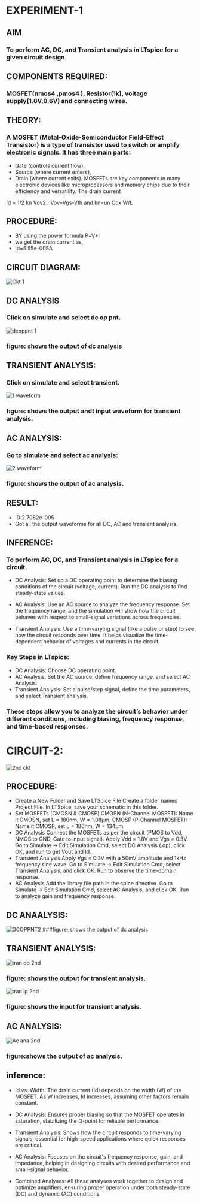 # EXPERIMENT-1

## AIM
### To perform AC, DC, and Transient analysis in LTspice for a given circuit design.
## COMPONENTS REQUIRED:
### MOSFET(nmos4 ,pmos4 ), Resistor(1k), voltage supply(1.8V,0.6V) and connecting wires.
## THEORY:
### A MOSFET (Metal-Oxide-Semiconductor Field-Effect Transistor) is a type of transistor used to switch or amplify electronic signals. It has three main parts:
* Gate (controls current flow),
* Source (where current enters),
* Drain (where current exits).
MOSFETs are key components in many electronic devices like microprocessors and memory chips due to their efficiency and versatility.
The drain current

Id = 1/2 kn Vov2 ; Vov=Vgs-Vth and kn=un Cox W/L
## PROCEDURE:
* BY using the power formula P=V*I 
* we get the drain current as,
* Id=5.55e-005A
## CIRCUIT DIAGRAM:
![Ckt 1](https://github.com/user-attachments/assets/f9519e8b-bfa9-4177-8720-59d38c2b574c)

## DC ANALYSIS
### Click on simulate and select dc op pnt.
![dcoppnt 1](https://github.com/user-attachments/assets/b61e8a22-3fc6-4117-883b-609504347910)
### figure: shows the output of dc analysis
## TRANSIENT ANALYSIS:
### Click on simulate and select transient.
![1 waveform](https://github.com/user-attachments/assets/3efbf6de-bcfd-4465-9c0d-7259e989fdc0)
### figure: shows the output andt input waveform for transient analysis.
## AC ANALYSIS:
### Go to simulate and select ac analysis:
![2 waveform](https://github.com/user-attachments/assets/eaeb7c03-b942-4f4c-971b-2f20102bf226)
### figure: shows the output of ac analysis.
## RESULT:
* ID:2.7082e-005
* Got all the output waveforms for all DC, AC and transient analysis.
## INFERENCE:
### To perform AC, DC, and Transient analysis in LTspice for a circuit.
* DC Analysis: Set up a DC operating point to determine the biasing conditions of the circuit (voltage, current). Run the DC analysis to find steady-state values.

* AC Analysis: Use an AC source to analyze the frequency response. Set the frequency range, and the simulation will show how the circuit behaves with respect to small-signal variations across frequencies.

* Transient Analysis: Use a time-varying signal (like a pulse or step) to see how the circuit responds over time. It helps visualize the time-dependent behavior of voltages and currents in the circuit.
### Key Steps in LTspice:
* DC Analysis: Choose DC operating point.
* AC Analysis: Set the AC source, define frequency range, and select AC Analysis.
* Transient Analysis: Set a pulse/step signal, define the time parameters, and select Transient analysis.
### These steps allow you to analyze the circuit’s behavior under different conditions, including biasing, frequency response, and time-based responses.


# CIRCUIT-2:
![2nd ckt](https://github.com/user-attachments/assets/bf9c1c48-6551-4cbf-8f35-4d8981e7369d)
## PROCEDURE:
* Create a New Folder and Save LTSpice File
Create a folder named Project File.
In LTSpice, save your schematic in this folder.
* Set MOSFETs (CMOSN & CMOSP)
CMOSN (N-Channel MOSFET):
Name it CMOSN, set L = 180nm, W = 1.08µm.
CMOSP (P-Channel MOSFET):
Name it CMOSP, set L = 180nm, W = 134µm.
* DC Analysis
Connect the MOSFETs as per the circuit (PMOS to Vdd, NMOS to GND, Gate to input signal).
Apply Vdd = 1.8V and Vgs = 0.3V.
Go to Simulate → Edit Simulation Cmd, select DC Analysis (.op), click OK, and run to get Vout and Id.
* Transient Analysis
Apply Vgs = 0.3V with a 50mV amplitude and 1kHz frequency sine wave.
Go to Simulate → Edit Simulation Cmd, select Transient Analysis, and click OK. Run to observe the time-domain response.
* AC Analysis
Add the library file path in the spice directive.
Go to Simulate → Edit Simulation Cmd, select AC Analysis, and click OK. Run to analyze gain and frequency response.
## DC ANAALYSIS:
![DCOPPNT2](https://github.com/user-attachments/assets/8f48b476-5d11-42fe-8d82-86ac8afe5959)
###figure: shows the output of dc analysis
## TRANSIENT ANALYSIS:
![tran op 2nd](https://github.com/user-attachments/assets/8f18ade5-a82e-49e2-b6de-3e5e5c4f6360)
### figure: shows the output for transient analysis.
![tran ip 2nd](https://github.com/user-attachments/assets/502f9520-8611-43d2-b1a5-fb26dab65f8b)
### figure: shows the input for transient analysis.
## AC ANALYSIS:
![Ac ana 2nd](https://github.com/user-attachments/assets/2aabfa2d-cd23-4d26-b54e-f0c991bcc7f9)
### figure:shows the output of ac analysis.
## inference:
* Id vs. Width: The drain current (Id) depends on the width (W) of the MOSFET. As W increases, Id increases, assuming other factors remain constant.

* DC Analysis: Ensures proper biasing so that the MOSFET operates in saturation, stabilizing the Q-point for reliable performance.

* Transient Analysis: Shows how the circuit responds to time-varying signals, essential for high-speed applications where quick responses are critical.

* AC Analysis: Focuses on the circuit's frequency response, gain, and impedance, helping in designing circuits with desired performance and small-signal behavior.

* Combined Analyses: All these analyses work together to design and optimize amplifiers, ensuring proper operation under both steady-state (DC) and dynamic (AC) conditions.







